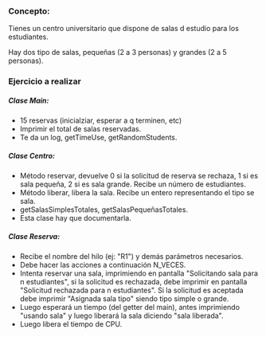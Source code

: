 ### Concepto:

Tienes un centro universitario que dispone de salas d estudio para los estudiantes.

Hay dos tipo de salas, pequeñas (2 a 3 personas) y grandes (2 a 5 personas).

### Ejercicio a realizar

##### Clase Main:

-   15 reservas (inicialziar, esperar a q terminen, etc)
-   Imprimir el total de salas reservadas.
-   Te da un log, getTimeUse, getRandomStudents.

##### Clase Centro:

-   Método reservar, devuelve 0 si la solicitud de reserva se rechaza, 1 si es sala pequeña, 2 si es sala grande. Recibe un número de estudiantes.
-   Método liberar, libera la sala. Recibe un entero representando el tipo se sala.
-   getSalasSimplesTotales, getSalasPequeñasTotales.
-   Esta clase hay que documentarla.

##### Clase Reserva:

-   Recibe el nombre del hilo (ej: "R1") y demás parámetros necesarios.
-   Debe hacer las acciones a continuación N_VECES.
-   Intenta reservar una sala, imprimiendo en pantalla "Solicitando sala para n estudiantes", si la solicitud es rechazada, debe imprimir en pantalla "Solicitud rechazada para n estudiantes". Si la solicitud es aceptada debe imprimir "Asignada sala tipo" siendo tipo simple o grande.
-   Luego esperará un tiempo (del getter del main), antes imprimiendo "usando sala" y luego liberará la sala diciendo "sala liberada".
-   Luego libera el tiempo de CPU.
